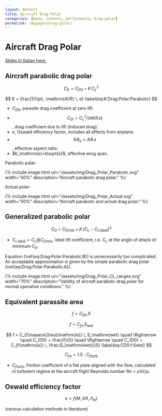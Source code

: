 ```yaml
---
layout: default
title: Aircraft Drag Polar
categories: [menu, content, performance, drag-polar]
permalink: /mypages/drag-polar/
---
```


# Aircraft Drag Polar

<p><a href="{{ site.url }}/assets/Polare_di_resistenza.pdf">Slides in Italian here.</a></p>

## Aircraft parabolic drag polar

$$
C_D = C_{D0} + K\,C_L^2
\label{eq:Drag:Polar:Parabolic:A}
$$

$$
K = \frac{1}{\pi\, \mathrm{A\!R} \, e}
\label{eq:K:Drag:Polar:Parabolic}
$$

- $C_{D0}$, parasite drag coefficient at zero lift.
- $$C_{D\mathrm{i}} = C_L^2/\big(\pi \mathrm{A\!R} \, e\big)$$, drag coefficient due to lift (induced drag).
- $e$, Oswald efficiency factor, includes all effects from airplane.
- $$\mathrm{A\!R}_\mathrm{e}=\mathrm{A\!R}\,e$$, effective aspect ratio.
- $b_\mathrm{e}=b\sqrt{e}$, effective wing span.

Parabolic polar:

{% include image.html
  url="/assets/img/Drag_Polar_Parabolic.svg"
  width="40%"
  description="Aircraft parabolic drag polar."
  %}

Actual polar:

{% include image.html
  url="/assets/img/Drag_Polar_Actual.svg"
  width="50%"
  description="Aircraft parabolic and actual drag polar."
  %}

## Generalized parabolic polar

$$
C_D = C_{D\mspace{2mu}\mathrm{min}} + K\,\left( C_L - C_{L\mspace{2mu}\mathrm{ideal}} \right)^2
\label{eq:Drag:Polar:Parabolic:B}
$$

- $C_{L\mspace{2mu}\mathrm{ideal}} = C_L @ C_{D\mspace{2mu} \mathrm{min}}$, ideal lift coefficient, i.e. $C_L$ at the angle of attack
  of minimum $C_D$.

Equation (\ref{eq:Drag:Polar:Parabolic:B}) is unnecessarily too complicated. An acceptable approximation is given by
the simple parabolic drag polar (\ref{eq:Drag:Polar:Parabolic:A}).

{% include image.html
  url="/assets/img/Drag_Polar_CL_ranges.svg"
  width="70%"
  description="Validity of aircraft parabolic drag polar for normal operative conditions."
  %}

## Equivalent parassite area

$$
f = C_{D0} \, S
\label{eq:f:Parassite:Equivalent:Area}
$$

$$
f = C_{f\mspace{2mu}\mathrm{e}} \, S_\mathrm{wet}
\label{eq:f:Parassite:Equivalent:Area:Swet}
$$

$$
f = C_{f\mspace{2mu}\mathrm{e}} \, S_\mathrm{wet} \quad \Rightarrow \quad
C_{D0} = \frac{f}{S} \quad \Rightarrow \quad
C_{D0} = C_{f\mathrm{e}} \, \frac{S_\mathrm{wet}}{S}
\label{eq:CD0:f:Swet}
$$

$$
C_{f\mspace{2mu}\mathrm{e}} = 1.5 \cdot C_{f\mspace{2mu}\mathrm{turb}}
\label{eq:Cfe:Cfturb}
$$

- $C_{f\mspace{2mu}\mathrm{turb}}$, friction coefficient of a flat plate aligned with the flow,
  calculated in turbulent regime at the aircraft flight Reynolds number $\mathrm{Re} = \rho V \bar{c}/\mu$.

## Oswald efficiency factor

$$
e = f \left( M, \mathrm{A\!R}, \Lambda_\mathrm{le} \right)
\label{eq:e:Drag:Polar}
$$

(various calculation methods in literature)
